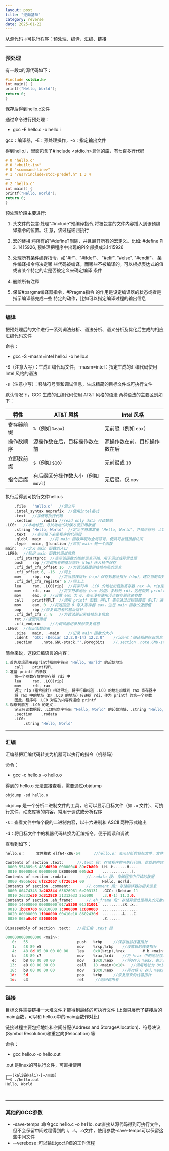 ```yaml
---
layout: post
title: "逆向基础"
category: reverse
date: 2025-01-22
---
```

从源代码->可执行程序：预处理、编译、汇编、链接

--------

### 预处理

有一段c的源代码如下：

```c
#include <stdio.h>
int main() {
printf("Hello, World");
return 0;
}
```

保存后得到hello.c文件

通过命令进行预处理：

- gcc -E hello.c -o hello.i

gcc：编译器，-E：预处理操作，-o：指定输出文件

得到hello.i，里面包含了#include <stdio.h>具体的库，有七百多行代码

```c
# 0 "hello.c"
# 0 "<built-in>"
# 0 "<command-line>"
# 1 "/usr/include/stdc-predef.h" 1 3 4
……
# 2 "hello.c"
int main() {
printf("Hello, World");
return 0;
}
```

预处理阶段主要进行:

1. 头文件的包含:处理"#include"预编译指令,将被包含的文件内容插入到该预编译指令的位置。注
   意，该过程递归执行

2. 宏的替换:将所有的"#defineT删除，并且展开所有的宏定义。比如: #define Pi 3. 1415926,
   预处理把程序中出现的Pi全部换成3.1415926

3. 处理所有条件编译指令，如"#if"、"#ifdef"、 "#elif". "#else". "#endif"。 条件编译指令将决定哪
   些代码被编译，而哪些不被编译的。可以根据表达式的值或者某个特定的宏是否被定义来确定编译
   条件

4. 删除所有注释

5. 保留#pargma编译器指令，#Pragma指令 的作用是设定编译器的状态或者是指示编译器完成一些
   特定的动作，比如可以指定编译过程的输出信息

   

---

### 编译

把预处理后的文件进行一系列词法分析、语法分析、语义分析及优化后生成的相应汇编代码文件

命令：

- gcc -S -masm=intel hello.i -o hello.s

-S（注意大写）：生成汇编代码文件，-masm=intel：指定生成的汇编代码使用 Intel 风格的语法

-s（注意小写）：移除符号表和调试信息，生成精简的目标文件或可执行文件

默认情况下，GCC 生成的汇编代码使用 AT&T 风格的语法
两种语法的主要区别如下：

| 特性       | AT&T 风格                           | Intel 风格                   |
| ---------- | ----------------------------------- | ---------------------------- |
| 寄存器前缀 | `%`（例如 `%eax`）                  | 无前缀（例如 `eax`）         |
| 操作数顺序 | 源操作数在后，目标操作数在前        | 源操作数在前，目标操作数在后 |
| 立即数前缀 | `$`（例如 `$10`）                   | 无前缀或 `10`                |
| 指令后缀   | 有后缀区分操作数大小（例如 `movl`） | 无后缀，仅 `mov`             |

执行后得到可执行文件hello.s

```c
    .file   "hello.c"	//源文件
    .intel_syntax noprefix	//使用intel格式
    .text	//存储可执行代码
    .section    .rodata	//read only data 只读数据
.LC0:	//本地标签，寻找地址的时候方便引用数据
    .string "Hello, World"	//定义字符串常量 "Hello, World"，并赋给标号 .LC0
    .text	//表示接下来是程序的代码段
    .globl  main	//将 main 函数声明为全局符号，使其可被链接器访问
    .type   main, @function	//声明 main 是一个函数
main:	//定义 main 函数的入口
.LFB0:	//标记 main 函数的调试信息
    .cfi_startproc	//表示该函数的栈帧信息开始，用于调试或异常处理
    push    rbp	//将调用者的基址指针（rbp）压入栈中保存
    .cfi_def_cfa_offset 16	//为调试器提供栈帧布局的信息
    .cfi_offset 6, -16	//同上
    mov     rbp, rsp	//将当前栈指针（rsp）保存到基址指针（rbp），建立当前函数的栈帧
    .cfi_def_cfa_register 6	//同上上
    lea     rax, .LC0[rip]	//将字符串 .LC0 的地址加载到寄存器 rax 中，rip是指令指针寄存器，表示当前代码执行位置，lea计算有效地址
    mov     rdi, rax	//将字符串地址（rax 的值）复制到 rdi，这是函数 printf 的第一个参数
    mov     eax, 0	//设置 eax 为 0，表示没有使用浮点寄存器传递参数
    call    printf@PLT	//调用 printf 函数，@PLT 表示通过过程链接表（PLT）进行函数调用
    mov     eax, 0	//将返回值 0 存入寄存器 eax，这是 main 函数的返回值
    pop     rbp	//恢复调用者的基址指针
    .cfi_def_cfa 7, 8	//为调试器记录栈帧恢复信息
    ret	//返回调用者
    .cfi_endproc	//为调试器记录栈帧恢复信息
.LFE0:	//标记函数结束
    .size   main, .-main	//记录 main 函数的大小
    .ident  "GCC: (Debian 12.2.0-14) 12.2.0"	//ident：编译器的标识信息
    .section    .note.GNU-stack,"",@progbits	//.section .note.GNU-stack：标识栈的属性，这里声明为可执行段（空属性）

```

简单来说，这段汇编语言的内容：

```C
1.首先发现调用到printf指向字符串 "Hello, World" 的起始地址
    call    printf@PL
2.准备 printf 的参数
    第一个参数存放在寄存器 rdi 中
    lea     rax, .LC0[rip]
    mov     rdi, rax
    通过 rip（指令指针）相对寻址，将字符串标签 .LC0 的地址加载到 rax 寄存器中
    将 rax 中的地址（即 .LC0 的地址）传递给 rdi，作为 printf 的第一个参数
    因此，程序将 .LC0 对应的内容传递给 printf
3.观察到前方 .LC0 的定义：
    定义只读数据段，.LC0指向字符串 "Hello, World" 的起始地址，.string "Hello, World"：表示 .LC0 对应的内容是这个字符串
    .section    .rodata
    .LC0:
        .string "Hello, World"
```



---------

### 汇编

汇编器把汇编代码转变为机器可以执行的指令（机器码）

命令：

- gcc -c hello.s -o hello.o

得到的 hello.o 无法直接查看，需要通过objdump

```c
objdump -sd hello.o
```

`objdump` 是一个分析二进制文件的工具，它可以显示目标文件（如 `.o` 文件）、可执行文件、动态库等的内容，常用于调试或分析程序

-s：查看文件中每个段的二进制内容，以十六进制和 ASCII 两种形式输出

-d：将目标文件中的机器代码转换为汇编指令，便于阅读和调试

查看到如下：

```c
hello.o：     文件格式 elf64-x86-64		//hello.o: 表示分析的目标文件，文件格式: elf64-x86-64，说明这是一个 64 位的 ELF 文件，适用于 x86-64 架构

Contents of section .text:		//.text 段: 存储程序的可执行代码，此处的内容是机器码
 0000 554889e5 488d0500 00000048 89c7b800  UH..H......H....
 0010 000000e8 00000000 b8000000 005dc3    .............]. 
Contents of section .rodata:		//.rodata 段: 存储程序中只读的数据
 0000 48656c6c 6f2c2057 6f726c64 00        Hello, World.   
Contents of section .comment:		//.comment 段: 存储编译器的相关信息
 0000 00474343 3a202844 65626961 6e203131  .GCC: (Debian 11
 0010 2e332e30 2d312920 31312e33 2e3000    .3.0-1) 11.3.0. 
Contents of section .eh_frame:		//.eh_frame 段: 存储异常处理相关的元数据，用于支持 C++ 异常或栈展开等功能
 0000 14000000 00000000 017a5200 01781001  .........zR..x..
 0010 1b0c0708 90010000 1c000000 1c000000  ................
 0020 00000000 1f000000 00410e10 8602430d  .........A....C.
 0030 065a0c07 08000000                    .Z......        

Disassembly of section .text:	//反汇编 .text 段

0000000000000000 <main>:
   0:   55                      push   %rbp		//保存当前栈基指针
   1:   48 89 e5                mov    %rsp,%rbp	//设置新的栈基指针
   4:   48 8d 05 00 00 00 00    lea    0x0(%rip),%rax        # b <main+0xb>	//计算一个地址（基于 %rip 的偏移），并存入 %rax
   b:   48 89 c7                mov    %rax,%rdi	//将 %rax 中的地址存入 %rdi
   e:   b8 00 00 00 00          mov    $0x0,%eax	//将0存入 %eax，表示返回值为0
  13:   e8 00 00 00 00          call   18 <main+0x18>	//调用地址为 0x18 的函数
  18:   b8 00 00 00 00          mov    $0x0,%eax	//再次将 0 存入 %eax
  1d:   5d                      pop    %rbp		//恢复原来的栈基指针
  1e:   c3                      ret   	//返回调用者
```



-----------

### 链接

目标文件需要链接一大堆文件才能得到最终的可执行文件 (上面只展示了链接后的main函数，可以和
hello.o中的main函数作对比)

链接过程主要包括地址和空间分配(Address and StorageAllocation)、符号决议(Symbol Resolution)和重定向(Relocation) 等

命令：

- gcc hello.o -o hello.out

.out 是linux的可执行文件，可直接使用

```
┌──(kali㉿kali)-[~/桌面]
└─$ ./hello.out              
Hello, World           
```

​           

---------

### 其他的GCC参数

- -save-temps :命令gcc he1lo.c -o he11o. out直接从源代码得到可执行文件，但不会保留中间过程得到的.i，.s，.o文件，使用参数-save-temps可以保留这些中间文件
- --verebose :可以输出gcc详细的工作流程

